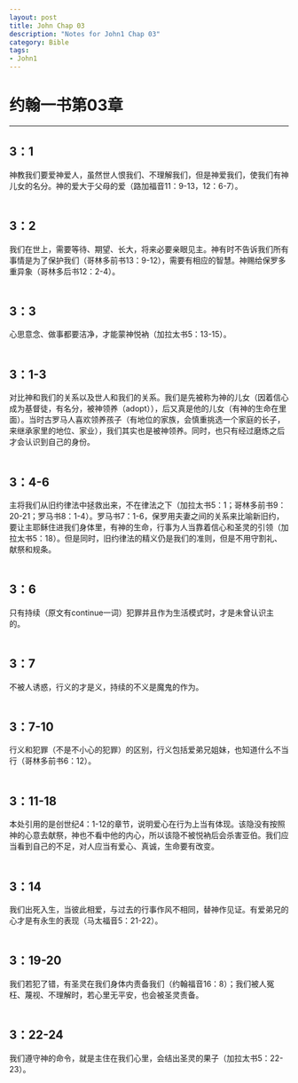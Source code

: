 ```yaml
--- 
layout: post
title: John Chap 03
description: "Notes for John1 Chap 03"
category: Bible
tags: 
- John1
---
```


# 约翰一书第03章

----------------

## 3：1<br>

神教我们要爱神爱人，虽然世人恨我们、不理解我们，但是神爱我们，使我们有神儿女的名分。神的爱大于父母的爱（路加福音11：9-13，12：6-7）。<br><br>

## 3：2<br>

我们在世上，需要等待、期望、长大，将来必要亲眼见主。神有时不告诉我们所有事情是为了保护我们（哥林多前书13：9-12），需要有相应的智慧。神赐给保罗多重异象（哥林多后书12：2-4）。<br><br>

## 3：3<br>

心思意念、做事都要洁净，才能蒙神悦衲（加拉太书5：13-15）。<br><br>

## 3：1-3<br>

对比神和我们的关系以及世人和我们的关系。我们是先被称为神的儿女（因着信心成为基督徒，有名分，被神领养（adopt）），后又真是他的儿女（有神的生命在里面）。当时古罗马人喜欢领养孩子（有地位的家族，会慎重挑选一个家庭的长子，来继承家里的地位、家业），我们其实也是被神领养。同时，也只有经过磨炼之后才会认识到自己的身份。<br><br>

## 3：4-6<br>

主将我们从旧约律法中拯救出来，不在律法之下（加拉太书5：1；哥林多前书9：20-21；罗马书8：1-4）。罗马书7：1-6，保罗用夫妻之间的关系来比喻新旧约，要让主耶稣住进我们身体里，有神的生命，行事为人当靠着信心和圣灵的引领（加拉太书5：18）。但是同时，旧约律法的精义仍是我们的准则，但是不用守割礼、献祭和规条。<br><br>

## 3：6<br>

只有持续（原文有continue一词）犯罪并且作为生活模式时，才是未曾认识主的。<br><br>

## 3：7<br>

不被人诱惑，行义的才是义，持续的不义是魔鬼的作为。<br><br>

## 3：7-10<br>

行义和犯罪（不是不小心的犯罪）的区别，行义包括爱弟兄姐妹，也知道什么不当行（哥林多前书6：12）。<br><br>

## 3：11-18<br>

本处引用的是创世纪4：1-12的章节，说明爱心在行为上当有体现。该隐没有按照神的心意去献祭，神也不看中他的内心，所以该隐不被悦衲后会杀害亚伯。我们应当看到自己的不足，对人应当有爱心、真诚，生命要有改变。<br><br>

## 3：14<br>

我们出死入生，当彼此相爱，与过去的行事作风不相同，替神作见证。有爱弟兄的心才是有永生的表现（马太福音5：21-22）。<br><br>

## 3：19-20<br>

我们若犯了错，有圣灵在我们身体内责备我们（约翰福音16：8）；我们被人冤枉、蔑视、不理解时，若心里无平安，也会被圣灵责备。<br><br>

## 3：22-24<br>

我们遵守神的命令，就是主住在我们心里，会结出圣灵的果子（加拉太书5：22-23）。
